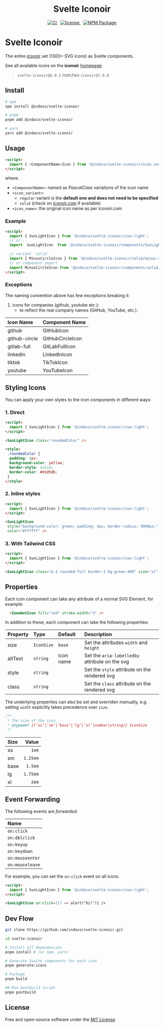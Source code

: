 <div align="center">
    <h1>Svelte Iconoir</h1>
    <a href="https://github.com/indaco/svelte-iconoir/actions/workflows/release.yml" target="_blank">
        <img src="https://github.com/indaco/svelte-iconoir/actions/workflows/release.yml/badge.svg" alt="CI" />
    </a>
    &nbsp;
    <a href="https://github.com/indaco/svelte-iconoir/blob/main/LICENSE" target="_blank">
        <img src="https://img.shields.io/badge/license-mit-blue?style=flat-square&logo=none" alt="license" />
    </a>
    &nbsp;
    <a href="https://www.npmjs.com/package/@indaco/svelte-iconoir" target="_blank"><img src="https://img.shields.io/npm/v/@indaco/svelte-iconoir.svg?style=flat" alt="NPM Package" /></a>
</div>

# Svelte Iconoir

The entire [iconoir](https://github.com/lucaburgio/iconoir) set (1300+ SVG icons) as Svelte components.

See all available icons on the **iconoir** [homepage](https://iconoir.com/)

> `svelte-iconoir@6.0.1` matches `iconoir@7.0.0`

## Install

```bash
# npm
npm install @indaco/svelte-iconoir

# pnpm
pnpm add @indaco/svelte-iconoir

# yarn
yarn add @indaco/svelte-iconoir
```

## Usage

```html
<script>
  import { <ComponentName>Icon } from '@indaco/svelte-iconoir/<icon_variant>/<icon_name>';
</script>
```

where:

- `<ComponentName>`: named as _PascalCase_ variations of the icon name
- `<icon_variant>`:
  - `regular` variant is the **default one and does not need to be specified**
  - `solid` (check on [iconoir.com](https://iconoir.com) if available)
- `<icon_name>`: the original icon name as per iconoir.com

### Example

```html
<script>
  import { SunLightIcon } from '@indaco/svelte-iconoir/sun-light';
  // or...
  import  SunLightIcon  from '@indaco/svelte-iconoir/components/SunLightIcon.svelte';

  // variant `solid`
  import { MinusCircleIcon } from '@indaco/svelte-iconoir/solid/minus-circle';
  // or component import
  import MinusCircleIcon from '@indaco/svelte-iconoir/components/solid/MinusCircleIcon.svelte';
</script>
```

### Exceptions

The naming convention above has few exceptions breaking it:

1. icons for companies (github, youtube etc.):
    - to reflect the real company names (GitHub, YouTube, etc.).

| Icon Name                | Component Name           |
| :----------------------- | :----------------------- |
| github                   | GitHubIcon               |
| github-circle            | GitHubCircleIcon         |
| gitlab-full              | GitLabFullIcon           |
| linkedin                 | LinkedInIcon             |
| tiktok                   | TikTokIcon               |
| youtube                  | YouTubeIcon              |

## Styling Icons

You can apply your own styles to the icon components in different ways:

### 1. Direct

```html
<script>
  import { SunLightIcon } from '@indaco/svelte-iconoir/sun-light';
</script>

<SunLightIcon class="roundedColor" />

<style>
 .roundedColor {
  padding: 4px;
  background-color: yellow;
  border-style: solid;
  border-color: #d1d5db;
 }
</style>
```

### 2. Inline styles

```html
<script>
  import { SunLightIcon } from '@indaco/svelte-iconoir/sun-light';
</script>

<SunLightIcon
 style="background-color: green; padding: 4px; border-radius: 9999px;"
 color="#ffffff" />
```

### 3. With Tailwind CSS

```html
<script>
  import { SunLightIcon } from '@indaco/svelte-iconoir/sun-light';
</script>

<SunLightIcon class="p-1 rounded-full border-2 bg-green-400" size="xl" />
```

## Properties

Each icon component can take any attribute of a normal SVG Element, for example:

```html
  <ZoomOutIcon fill="red" stroke-width="3" />
```

In addition to these, each component can take the following properties:

| Property    | Type       | Default   | Description                                           |
| :---------- | :--------- | :-------- | :---------------------------------------------------- |
| size        | `IconSize` | `base`    | Set the attributes `width` and `height`               |
| altText     | `string`   | icon name | Set the `aria-labelledby` attribute on the svg        |
| style       | `string`   |           | Set the `style` attribute on the rendered svg         |
| class       | `string`   |           | Set the `class` attribute on the rendered svg         |

The underlying properties can also be set and overriden manually, e.g. setting `width` explicitly takes precedence over `size`.

```javascript
/**
 * The size of the icon.
 * @typedef {(‘xs’|’sm’|’base’|’lg’|’xl’|number|string)} IconSize
 */
```

| Size | Value     |
| :--- | --------: |
| xs   | `1em`    |
| sm   | `1.25em` |
| base | `1.5em`  |
| lg   | `1.75em` |
| xl   | `2em`    |

## Event Forwarding

The following events are _forwarded_.

| Name            |
| :-------------- |
| `on:click`      |
| `on:dblclick`   |
| `on:keyup`      |
| `on:keydown`    |
| `on:mouseenter` |
| `on:mouseleave` |

For example, you can set the `on:click` event on all icons.

```html
<script>
  import { SunLightIcon } from '@indaco/svelte-iconoir/sun-light';
</script>

<SunLightIcon on:click={() => alert("hi!")} />
```

## Dev Flow

```bash
git clone https://github.com/indaco/svelte-iconoir.git

cd svelte-iconoir

# Install all dependencies
pnpm install # (or npm, yarn)

# Generate Svelte components for each icon
pnpm generate:icons

# Package
pnpm build

## Run postbuild script
pnpm postbuild
```

## License

Free and open-source software under the [MIT License](LICENSE)

<!-- -->
[Template Syntax Tags]: https://svelte.dev/docs#template-syntax-tags
